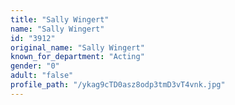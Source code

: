 ```yaml
---
title: "Sally Wingert"
name: "Sally Wingert"
id: "3912"
original_name: "Sally Wingert"
known_for_department: "Acting"
gender: "0"
adult: "false"
profile_path: "/ykag9cTD0asz8odp3tmD3vT4vnk.jpg"
---
```

